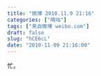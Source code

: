 ```yaml
---
title: "微博 2010.11.9 21:16"
categories: ["嘀咕"]
tags: ["来自微博 weibo.com"]
draft: false
slug: "hCE6cL"
date: "2010-11-09 21:16:00"
---
```


<p>忙。 ​​​​</p>
